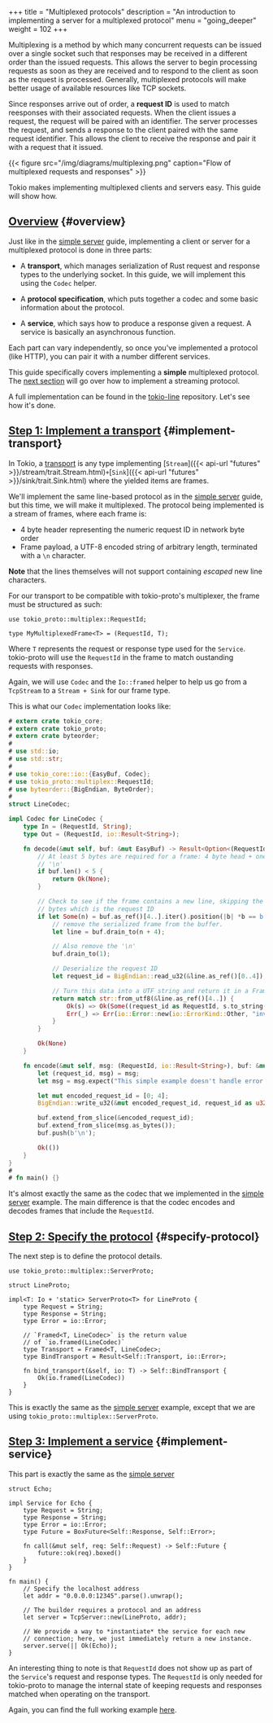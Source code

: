 +++
title = "Multiplexed protocols"
description = "An introduction to implementing a server for a multiplexed protocol"
menu = "going_deeper"
weight = 102
+++

Multiplexing is a method by which many concurrent requests can be issued over a
single socket such that responses may be received in a different order than the
issued requests. This allows the server to begin processing requests as soon as
they are received and to respond to the client as soon as the request is
processed. Generally, multiplexed protocols will make better usage of available
resources like TCP sockets.

Since responses arrive out of order, a **request ID** is used to match
reesponses with their associated requests. When the client issues a request, the
request will be paired with an identifier. The server processes the request, and
sends a response to the client paired with the same request identifier. This
allows the client to receive the response and pair it with a request that it
issued.

{{< figure src="/img/diagrams/multiplexing.png"
caption="Flow of multiplexed requests and responses" >}}

Tokio makes implementing multiplexed clients and servers easy. This
guide will show how.

## [Overview](#overview) {#overview}

Just like in the [simple server](TODO) guide, implementing a client or server
for a multiplexed protocol is done in three parts:

- A **transport**, which manages serialization of Rust request and response
  types to the underlying socket. In this guide, we will implement this using
  the `Codec` helper.

- A **protocol specification**, which puts together a codec and some basic
  information about the protocol.

- A **service**, which says how to produce a response given a request. A
  service is basically an asynchronous function.

Each part can vary independently, so once you've implemented a protocol
(like HTTP), you can pair it with a number different services.

This guide specifically covers implementing a **simple** multiplexed protocol.
The [next section](TODO) will go over how to implement a streaming protocol.

A full implementation can be found in the
[tokio-line](https://github.com/tokio-rs/tokio-line/blob/master/multiplexed/src/lib.rs)
repository. Let's see how it's done.

## [Step 1: Implement a transport](#implement-transport) {#implement-transport}

In Tokio, a [transport](/docs/going-deeper/architecture/#framing) is any type
implementing [`Stream`]({{< api-url "futures" >}}/stream/trait.Stream.html)` +
`[`Sink`]({{< api-url "futures" >}}/sink/trait.Sink.html) where the yielded
items are frames.

We'll implement the same line-based protocol as in the [simple server](TODO)
guide, but this time, we will make it multiplexed. The protocol being
implemented is a stream of frames, where each frame is:

* 4 byte header representing the numeric request ID in network byte order
* Frame payload, a UTF-8 encoded string of arbitrary length, terminated with a
  `\n` character.

**Note** that the lines themselves will not support containing *escaped* new
line characters.

For our transport to be compatible with tokio-proto's multiplexer, the frame
must be structured as such:

```rust,ignore
use tokio_proto::multiplex::RequestId;

type MyMultiplexedFrame<T> = (RequestId, T);
```

Where `T` represents the request or response type used for the `Service`.
tokio-proto will use the `RequestId` in the frame to match oustanding requests
with responses.

Again, we will use `Codec` and the `Io::framed` helper to help us go from a
`TcpStream` to a `Stream + Sink` for our frame type.

This is what our `Codec` implementation looks like:

```rust
# extern crate tokio_core;
# extern crate tokio_proto;
# extern crate byteorder;
#
# use std::io;
# use std::str;
#
# use tokio_core::io::{EasyBuf, Codec};
# use tokio_proto::multiplex::RequestId;
# use byteorder::{BigEndian, ByteOrder};
#
struct LineCodec;

impl Codec for LineCodec {
    type In = (RequestId, String);
    type Out = (RequestId, io::Result<String>);

    fn decode(&mut self, buf: &mut EasyBuf) -> Result<Option<(RequestId, String)>, io::Error> {
        // At least 5 bytes are required for a frame: 4 byte head + one byte
        // '\n'
        if buf.len() < 5 {
            return Ok(None);
        }

        // Check to see if the frame contains a new line, skipping the first 4
        // bytes which is the request ID
        if let Some(n) = buf.as_ref()[4..].iter().position(|b| *b == b'\n') {
            // remove the serialized frame from the buffer.
            let line = buf.drain_to(n + 4);

            // Also remove the '\n'
            buf.drain_to(1);

            // Deserialize the request ID
            let request_id = BigEndian::read_u32(&line.as_ref()[0..4]);

            // Turn this data into a UTF string and return it in a Frame.
            return match str::from_utf8(&line.as_ref()[4..]) {
                Ok(s) => Ok(Some((request_id as RequestId, s.to_string()))),
                Err(_) => Err(io::Error::new(io::ErrorKind::Other, "invalid string")),
            }
        }

        Ok(None)
    }

    fn encode(&mut self, msg: (RequestId, io::Result<String>), buf: &mut Vec<u8>) -> io::Result<()> {
        let (request_id, msg) = msg;
        let msg = msg.expect("This simple example doesn't handle error frames");

        let mut encoded_request_id = [0; 4];
        BigEndian::write_u32(&mut encoded_request_id, request_id as u32);

        buf.extend_from_slice(&encoded_request_id);
        buf.extend_from_slice(msg.as_bytes());
        buf.push(b'\n');

        Ok(())
    }
}
#
# fn main() {}
```

It's almost exactly the same as the codec that we implemented in the [simple
server](/docs/getting-started/simple-server) example. The main difference is
that the codec encodes and decodes frames that include the `RequestId`.

## [Step 2: Specify the protocol](#specify-protocol) {#specify-protocol}

The next step is to define the protocol details.

```rust,ignore
use tokio_proto::multiplex::ServerProto;

struct LineProto;

impl<T: Io + 'static> ServerProto<T> for LineProto {
    type Request = String;
    type Response = String;
    type Error = io::Error;

    // `Framed<T, LineCodec>` is the return value
    // of `io.framed(LineCodec)`
    type Transport = Framed<T, LineCodec>;
    type BindTransport = Result<Self::Transport, io::Error>;

    fn bind_transport(&self, io: T) -> Self::BindTransport {
        Ok(io.framed(LineCodec))
    }
}
```

This is exactly the same as the [simple
server](/docs/getting-started/simple-server#specify-protocol) example, except
that we are using `tokio_proto::multiplex::ServerProto`.

## [Step 3: Implement a service](#implement-service) {#implement-service}

This part is exactly the same as the [simple
server](/docs/getting-started/simple-server#implement-service)

```rust,ignore
struct Echo;

impl Service for Echo {
    type Request = String;
    type Response = String;
    type Error = io::Error;
    type Future = BoxFuture<Self::Response, Self::Error>;

    fn call(&mut self, req: Self::Request) -> Self::Future {
        future::ok(req).boxed()
    }
}

fn main() {
    // Specify the localhost address
    let addr = "0.0.0.0:12345".parse().unwrap();

    // The builder requires a protocol and an address
    let server = TcpServer::new(LineProto, addr);

    // We provide a way to *instantiate* the service for each new
    // connection; here, we just immediately return a new instance.
    server.serve(|| Ok(Echo));
}
```

An interesting thing to note is that `RequestId` does not show up as part of the
`Service`'s request and response types. The `RequestId` is only needed for
tokio-proto to manage the internal state of keeping requests and responses
matched when operating on the transport.

Again, you can find the full working example
[here](https://github.com/tokio-rs/tokio-line/tree/master/multiplexed).
